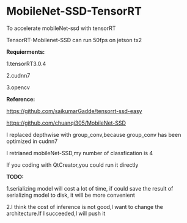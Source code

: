 # MobileNet-SSD-TensorRT
To accelerate mobileNet-ssd with tensorRT

TensorRT-Mobilenet-SSD can run 50fps on jetson tx2

**Requierments:**

1.tensorRT3.0.4

2.cudnn7

3.opencv

**Reference:**

https://github.com/saikumarGadde/tensorrt-ssd-easy

https://github.com/chuanqi305/MobileNet-SSD

I replaced depthwise with group_conv,because group_conv  has been optimized in cudnn7

I retrianed mobileNet-SSD,my number of classfication is 4

If you coding with QtCreator,you could run it directly

**TODO:**

1.serializing model will cost a lot of time, if could save the result of serializing model to disk, it will be more convenient

2.I think the cost of inference is not good,I want to change the architecture.If I succeeded,I will push it